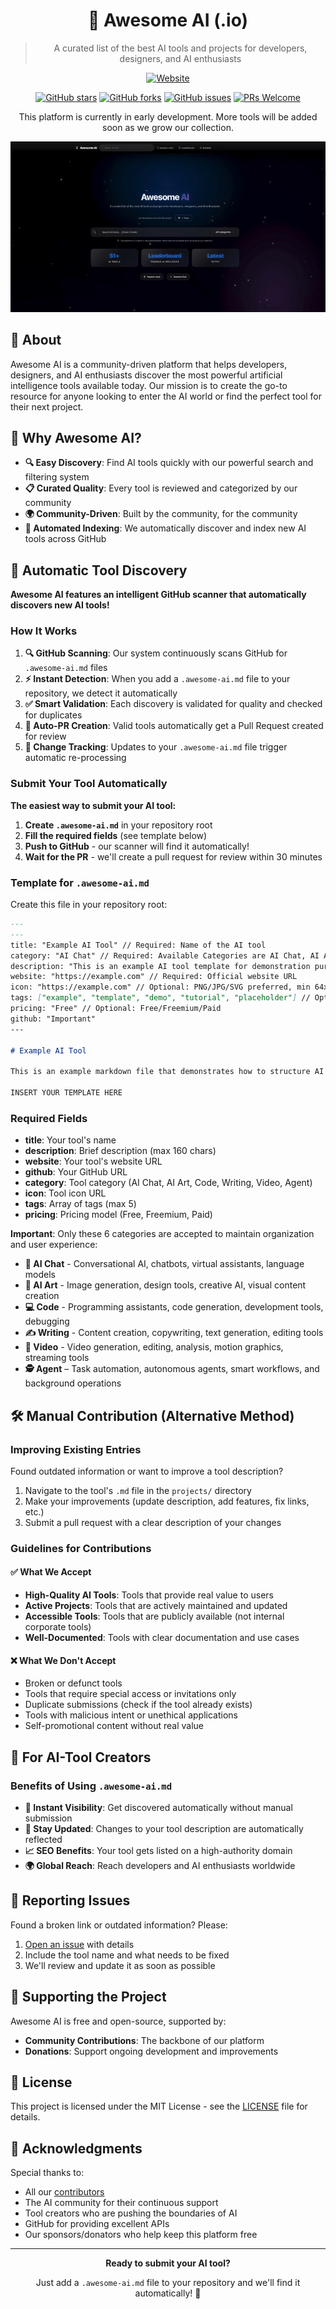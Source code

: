 <div align="center">

# 🌟 Awesome AI (.io)

> A curated list of the best AI tools and projects for developers, designers, and AI enthusiasts

[![Website](https://img.shields.io/badge/🌐_Visit-awesome--ai.io-blue?style=for-the-badge&color=4f46e5)](https://awesome-ai.io)

[![GitHub stars](https://img.shields.io/github/stars/teodorgross/awesome-ai?style=social)](https://github.com/teodorgross/awesome-ai/stargazers)
[![GitHub forks](https://img.shields.io/github/forks/teodorgross/awesome-ai?style=social)](https://github.com/teodorgross/awesome-ai/network/members)
[![GitHub issues](https://img.shields.io/github/issues/teodorgross/awesome-ai)](https://github.com/teodorgross/awesome-ai/issues)
[![PRs Welcome](https://img.shields.io/badge/PRs-welcome-brightgreen.svg)](http://makeapullrequest.com)

This platform is currently in early development. More tools will be added soon as we grow our collection.

![Awesome AI Demo](https://raw.githubusercontent.com/teodorgross/awesome-ai/refs/heads/main/demo.gif)

</div>

## 🌟 About

Awesome AI is a community-driven platform that helps developers, designers, and AI enthusiasts discover the most powerful artificial intelligence tools available today. Our mission is to create the go-to resource for anyone looking to enter the AI world or find the perfect tool for their next project.

## 🎯 Why Awesome AI?

- **🔍 Easy Discovery**: Find AI tools quickly with our powerful search and filtering system
- **📋 Curated Quality**: Every tool is reviewed and categorized by our community
- **🌍 Community-Driven**: Built by the community, for the community
- **🤖 Automated Indexing**: We automatically discover and index new AI tools across GitHub

## 🚀 Automatic Tool Discovery

**Awesome AI features an intelligent GitHub scanner that automatically discovers new AI tools!**

### How It Works
1. **🔍 GitHub Scanning**: Our system continuously scans GitHub for `.awesome-ai.md` files
2. **⚡ Instant Detection**: When you add a `.awesome-ai.md` file to your repository, we detect it automatically
3. **✅ Smart Validation**: Each discovery is validated for quality and checked for duplicates
4. **📝 Auto-PR Creation**: Valid tools automatically get a Pull Request created for review
5. **🔄 Change Tracking**: Updates to your `.awesome-ai.md` file trigger automatic re-processing

### Submit Your Tool Automatically

**The easiest way to submit your AI tool:**

1. **Create `.awesome-ai.md`** in your repository root
2. **Fill the required fields** (see template below)
3. **Push to GitHub** - our scanner will find it automatically!
4. **Wait for the PR** - we'll create a pull request for review within 30 minutes

### Template for `.awesome-ai.md`

Create this file in your repository root:

```markdown
---
---
title: "Example AI Tool" // Required: Name of the AI tool
category: "AI Chat" // Required: Available Categories are AI Chat, AI Art, Code ,Writing ,Video ,Audio ,Code ,Research ,Agent
description: "This is an example AI tool template for demonstration purposes" // Required: Max 200 characters, brief description
website: "https://example.com" // Required: Official website URL
icon: "https://example.com" // Optional: PNG/JPG/SVG preferred, min 64x64px
tags: ["example", "template", "demo", "tutorial", "placeholder"] // Optional: Freely selectable, max 5 displayed
pricing: "Free" // Optional: Free/Freemium/Paid
github: "Important"
---

# Example AI Tool

This is an example markdown file that demonstrates how to structure AI tool descriptions for the Awesome AI platform.

INSERT YOUR TEMPLATE HERE

```

### Required Fields
- **title**: Your tool's name
- **description**: Brief description (max 160 chars)
- **website**: Your tool's website URL
- **github**: Your GitHub URL
- **category**: Tool category (AI Chat, AI Art, Code, Writing, Video, Agent)
- **icon**: Tool icon URL
- **tags**: Array of tags (max 5)
- **pricing**: Pricing model (Free, Freemium, Paid)

**Important**: Only these 6 categories are accepted to maintain organization and user experience:

- **🤖 AI Chat** - Conversational AI, chatbots, virtual assistants, language models
- **🎨 AI Art** - Image generation, design tools, creative AI, visual content creation
- **💻 Code** - Programming assistants, code generation, development tools, debugging
- **✍️ Writing** - Content creation, copywriting, text generation, editing tools
- **🎥 Video** - Video generation, editing, analysis, motion graphics, streaming tools
- **🕵️ Agent** – Task automation, autonomous agents, smart workflows, and background operations
## 🛠️ Manual Contribution (Alternative Method)

### Improving Existing Entries

Found outdated information or want to improve a tool description?

1. Navigate to the tool's `.md` file in the `projects/` directory
2. Make your improvements (update description, add features, fix links, etc.)
3. Submit a pull request with a clear description of your changes

### Guidelines for Contributions

#### ✅ What We Accept
- **High-Quality AI Tools**: Tools that provide real value to users
- **Active Projects**: Tools that are actively maintained and updated
- **Accessible Tools**: Tools that are publicly available (not internal corporate tools)
- **Well-Documented**: Tools with clear documentation and use cases

#### ❌ What We Don't Accept
- Broken or defunct tools
- Tools that require special access or invitations only
- Duplicate submissions (check if the tool already exists)
- Tools with malicious intent or unethical applications
- Self-promotional content without real value


## 🚀 For AI-Tool Creators

### Benefits of Using `.awesome-ai.md`
- **🎯 Instant Visibility**: Get discovered automatically without manual submission
- **🔄 Stay Updated**: Changes to your tool description are automatically reflected
- **📈 SEO Benefits**: Your tool gets listed on a high-authority domain
- **🌍 Global Reach**: Reach developers and AI enthusiasts worldwide

## 📱 Reporting Issues

Found a broken link or outdated information? Please:

1. [Open an issue](https://github.com/teodorgross/awesome-ai/issues/new) with details
2. Include the tool name and what needs to be fixed
3. We'll review and update it as soon as possible

## 💖 Supporting the Project

Awesome AI is free and open-source, supported by:

- **Community Contributions**: The backbone of our platform
- **Donations**: Support ongoing development and improvements

## 📄 License

This project is licensed under the MIT License - see the [LICENSE](LICENSE) file for details.

## 🙏 Acknowledgments

Special thanks to:

- All our [contributors](https://github.com/teodorgross/awesome-ai/graphs/contributors)
- The AI community for their continuous support
- Tool creators who are pushing the boundaries of AI
- GitHub for providing excellent APIs
- Our sponsors/donators who help keep this platform free

---

<div align="center">

**Ready to submit your AI tool?** 

Just add a `.awesome-ai.md` file to your repository and we'll find it automatically! 🚀

</div>
